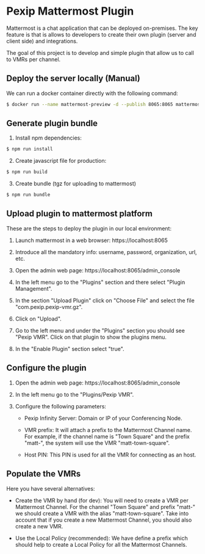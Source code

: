 # Pexip Mattermost Plugin

Mattermost is a chat application that can be deployed on-premises. The key feature is that is allows to developers to create their own plugin (server and client side) and integrations.

The goal of this project is to develop and simple plugin that allow us to call to VMRs per channel.

## Deploy the server locally (Manual)

We can run a docker container directly with the following command:

```bash
$ docker run --name mattermost-preview -d --publish 8065:8065 mattermost/mattermost-preview
```

## Generate plugin bundle

1. Install npm dependencies:

```bash
$ npm run install
```

2. Create javascript file for production:

```bash
$ npm run build
```

3. Create bundle (tgz for uploading to mattermost)

```bash
$ npm run bundle
```

## Upload plugin to mattermost platform

These are the steps to deploy the plugin in our local environment:

1. Launch mattermost in a web browser: https://localhost:8065

2. Introduce all the mandatory info: username, password, organization, url, etc.

3. Open the admin web page: https://localhost:8065/admin_console

4. In the left menu go to the "Plugins" section and there select "Plugin Management".

5. In the section "Upload Plugin" click on "Choose File" and select the file "com.pexip.pexip-vmr.gz".

6. Click on "Upload".

7. Go to the left menu and under the "Plugins" section you should see "Pexip VMR". Click on that plugin to show the plugins menu.

8. In the "Enable Plugin" section select "true".

## Configure the plugin

1. Open the admin web page: https://localhost:8065/admin_console

2. In the left menu go to the "Plugins/Pexip VMR".

3. Configure the following parameters:

   - Pexip Infinity Server: Domain or IP of your Conferencing Node.

   - VMR prefix: It will attach a prefix to the Mattermost Channel name. For example, if the channel name is "Town Square" and the prefix "matt-", the system will use the VMR "matt-town-square".

   - Host PIN: This PIN is used for all the VMR for connecting as an host.

## Populate the VMRs

Here you have several alternatives:

- Create the VMR by hand (for dev): You will need to create a VMR per Mattermost Channel. For the channel "Town Square" and prefix "matt-" we should create a VMR with the alias "matt-town-square". Take into account that if you create a new Mattermost Channel, you should also create a new VMR.
  
- Use the Local Policy (recommended): We have define a prefix which should help to create a Local Policy for all the Mattermost Channels. 




